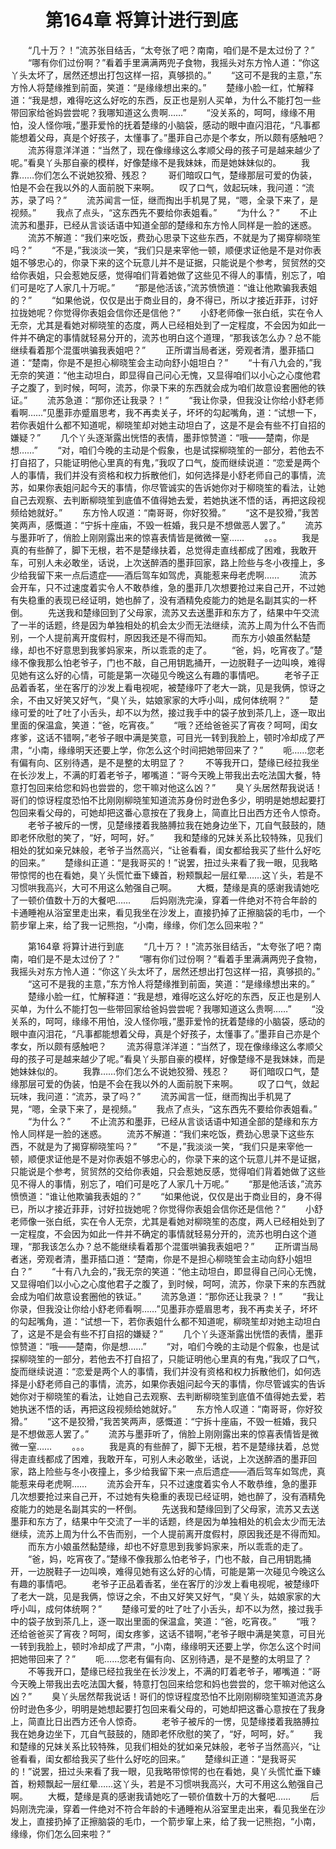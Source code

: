 # 　　第164章 将算计进行到底
　　“几十万？！”流苏张目结舌，“太夸张了吧？南南，咱们是不是太过份了？”
　　“哪有你们过份啊？”看着手里满满两兜子食物，我摇头对东方怜人道：“你这丫头太坏了，居然还想出打包这样一招，真够损的。”
　　“这可不是我的主意，”东方怜人将楚缘推到前面，笑道：“是缘缘想出来的。”
　　楚缘小脸一红，忙解释道：“我是想，难得吃这么好吃的东西，反正也是别人买单，为什么不能打包一些带回家给爸妈尝尝呢？我哪知道这么贵啊……”
　　“没关系的，呵呵，缘缘不用怕，没人怪你哦，”墨菲爱怜的抚着楚缘的小脑袋，感动的眼中直闪泪花，“凡事都能想着父母，真是个好孩子，太懂事了。”墨菲自己亦是个孝女，所以颇有感触吧？
　　流苏得意洋洋道：“当然了，现在像缘缘这么孝顺父母的孩子可是越来越少了呢。”看臭丫头那自豪的模样，好像楚缘不是我妹妹，而是她妹妹似的。
　　我靠……你们怎么不说她狡猾、残忍？
　　哥们暗叹口气，楚缘那层可爱的伪装，怕是不会在我以外的人面前脱下来啊。
　　叹了口气，敛起玩味，我问道：“流苏，录了吗？”
　　流苏闻言一怔，继而掏出手机晃了晃，“嗯，全录下来了，是视频。”
　　我点了点头，“这东西先不要给你表姐看。”
　　“为什么？”
　　不止流苏和墨菲，已经从言谈话语中知道全部的楚缘和东方怜人同样是一脸的迷惑。
　　流苏不解道：“我们来吃饭，费劲心思录下这些东西，不就是为了揭穿柳晓笙吗？”
　　“不是，”我淡淡一笑，“我们只是来宰他一顿，顺便求证他是不是对你表姐不够忠心的，你录下来的这个玩意儿并不是证据，只能说是个参考，贸贸然的交给你表姐，只会惹她反感，觉得咱们背着她做了这些见不得人的事情，别忘了，咱们可是吃了人家几十万呢。”
　　“那是他活该，”流苏愤愤道：“谁让他欺骗我表姐的？”
　　“如果他说，仅仅是出于商业目的，身不得已，所以才接近菲菲，讨好拉拢她呢？你觉得你表姐会信你还是信他？”
　　小舒老师像一张白纸，实在令人无奈，尤其是看她对柳晓笙的态度，两人已经相处到了一定程度，不会因为如此一件并不确定的事情就轻易分开的，流苏也明白这个道理，“那我该怎么办？总不能继续看着那个混蛋哄骗我表姐吧？”
　　正所谓当局者迷，旁观者清，墨菲插口道：“楚南，你是不是担心柳晓笙会主动向舒小姐坦白？”
　　“十有八九会的，”我无奈的笑道：“他主动坦白，即显得自己问心无愧，又显得咱们以小心之心度他君子之腹了，到时候，呵呵，流苏，你录下来的东西就会成为咱们故意设套圈他的铁证。”
　　流苏急道：“那你还让我录？！”
　　“我让你录，但我没让你给小舒老师看啊……”见墨菲亦蹙眉思考，我不再卖关子，坏坏的勾起嘴角，道：“试想一下，若你表姐什么都不知道呢，柳晓笙却对她主动坦白了，这是不是会有些不打自招的嫌疑？”
　　几个丫头逐渐露出恍悟的表情，墨菲惊赞道：“哦——楚南，你是想……”
　　“对，咱们今晚的主动是个假象，也是试探柳晓笙的一部分，若他去不打自招了，只能证明他心里真的有鬼，”我叹了口气，旋而继续说道：“恋爱是两个人的事情，我们并没有资格和权力拆散他们，如何选择是小舒老师自己的事情，流苏，如果你表姐问起今天的事情，你尽管诚实的告诉她你对于柳晓笙的看法，让她自己去观察、去判断柳晓笙到底值不值得她去爱，若她执迷不悟的话，再把这段视频给她就好。”
　　东方怜人叹道：“南哥哥，你好狡猾。”
　　“这不是狡猾，”我苦笑两声，感慨道：“宁拆十座庙，不毁一桩婚，我只是不想做恶人罢了。”
　　流苏与墨菲听了，俏脸上刚刚露出来的惊喜表情皆是微微一窒……
　　。。。
　　我是真的有些醉了，脚下无根，若不是楚缘扶着，总觉得走直线都成了困难，我敢开车，可别人未必敢坐，话说，上次送醉酒的墨菲回家，路上险些与冬小夜撞上，多少给我留下来一点后遗症——酒后驾车如驾虎，真能惹来母老虎啊……
　　流苏会开车，只不过速度着实令人不敢恭维，急的墨菲几次想要抢过来自己开，不过她有失稳重的表现已经证明，她也醉了，没有酒精免疫能力的她是名副其实的一杯倒。
　　先送我和楚缘回到了父母家，流苏又去送墨菲和东方了，结果中午交流了一半的话题，终是因为单独相处的机会太少而无法继续，流苏上周为什么不告而别，一个人提前离开度假村，原因我还是不得而知。
　　而东方小娘虽然黏楚缘，却也不好意思到我爹妈家来，所以乖乖的走了。
　　“爸，妈，吃宵夜了。”楚缘不像我那么怕老爷子，门也不敲，自己用钥匙捅开，一边脱鞋子一边叫唤，难得见她有这么好的心情，可能是第一次碰见今晚这么有趣的事情吧。
　　老爷子正品着香茗，坐在客厅的沙发上看电视呢，被楚缘吓了老大一跳，见是我俩，惊讶之余，不由又好笑又好气，“臭丫头，姑娘家家的大呼小叫，成何体统啊？”
　　楚缘可爱的吐了吐了小舌头，却不以为然，接过我手中的袋子放到茶几上，逐一取出里面的保温盒，笑道：“爸，吃宵夜。”
　　“哦？还给爸爸买了宵夜？呵呵，闺女疼爹，这话不错啊，”老爷子眼中满是笑意，可目光一转到我脸上，顿时冷却成了严肃，“小南，缘缘明天还要上学，你怎么这个时间把她带回来了？”
　　呃……您老有偏有向、区别待遇，是不是整的太明显了？
　　不等我开口，楚缘已经拉我坐在长沙发上，不满的盯着老爷子，嘟嘴道：“哥今天晚上带我出去吃法国大餐，特意打包回来给您和妈也尝尝的，您干嘛对他这么凶？”
　　臭丫头居然帮我说话！哥们的惊讶程度恐怕不比刚刚柳晓笙知道流苏身份时逊色多少，明明是她想起要打包回来看父母的，可她却把这番心意按在了我身上，简直比日出西方还令人惊奇。
　　老爷子被斥的一愣，见楚缘搂着我胳膊拉我在她身边坐下，兀自气鼓鼓的，随即老怀欣慰的笑了，“好，呵呵，好。”
　　我和楚缘的兄妹关系比较特殊，见我们相处的犹如亲兄妹般，老爷子当然高兴，“让爸看看，闺女都给我买了些什么好吃的回来。”
　　楚缘纠正道：“是我哥买的！”说罢，扭过头来看了我一眼，见我略带惊愕的也在看她，臭丫头慌忙垂下螓首，粉颊飘起一层红晕……这丫头，若是不习惯哄我高兴，大可不用这么勉强自己啊。
　　大概，楚缘是真的感谢我请她吃了一顿价值数十万的大餐吧……
　　后妈刚洗完澡，穿着一件绝对不符合年龄的卡通睡袍从浴室里走出来，看见我坐在沙发上，直接扔掉了正擦脑袋的毛巾，一个箭步窜上来，给了我一记熊抱，“小南，缘缘，你们怎么回来啦？”

　　第164章 将算计进行到底
　　“几十万？！”流苏张目结舌，“太夸张了吧？南南，咱们是不是太过份了？”
　　“哪有你们过份啊？”看着手里满满两兜子食物，我摇头对东方怜人道：“你这丫头太坏了，居然还想出打包这样一招，真够损的。”
　　“这可不是我的主意，”东方怜人将楚缘推到前面，笑道：“是缘缘想出来的。”
　　楚缘小脸一红，忙解释道：“我是想，难得吃这么好吃的东西，反正也是别人买单，为什么不能打包一些带回家给爸妈尝尝呢？我哪知道这么贵啊……”
　　“没关系的，呵呵，缘缘不用怕，没人怪你哦，”墨菲爱怜的抚着楚缘的小脑袋，感动的眼中直闪泪花，“凡事都能想着父母，真是个好孩子，太懂事了。”墨菲自己亦是个孝女，所以颇有感触吧？
　　流苏得意洋洋道：“当然了，现在像缘缘这么孝顺父母的孩子可是越来越少了呢。”看臭丫头那自豪的模样，好像楚缘不是我妹妹，而是她妹妹似的。
　　我靠……你们怎么不说她狡猾、残忍？
　　哥们暗叹口气，楚缘那层可爱的伪装，怕是不会在我以外的人面前脱下来啊。
　　叹了口气，敛起玩味，我问道：“流苏，录了吗？”
　　流苏闻言一怔，继而掏出手机晃了晃，“嗯，全录下来了，是视频。”
　　我点了点头，“这东西先不要给你表姐看。”
　　“为什么？”
　　不止流苏和墨菲，已经从言谈话语中知道全部的楚缘和东方怜人同样是一脸的迷惑。
　　流苏不解道：“我们来吃饭，费劲心思录下这些东西，不就是为了揭穿柳晓笙吗？”
　　“不是，”我淡淡一笑，“我们只是来宰他一顿，顺便求证他是不是对你表姐不够忠心的，你录下来的这个玩意儿并不是证据，只能说是个参考，贸贸然的交给你表姐，只会惹她反感，觉得咱们背着她做了这些见不得人的事情，别忘了，咱们可是吃了人家几十万呢。”
　　“那是他活该，”流苏愤愤道：“谁让他欺骗我表姐的？”
　　“如果他说，仅仅是出于商业目的，身不得已，所以才接近菲菲，讨好拉拢她呢？你觉得你表姐会信你还是信他？”
　　小舒老师像一张白纸，实在令人无奈，尤其是看她对柳晓笙的态度，两人已经相处到了一定程度，不会因为如此一件并不确定的事情就轻易分开的，流苏也明白这个道理，“那我该怎么办？总不能继续看着那个混蛋哄骗我表姐吧？”
　　正所谓当局者迷，旁观者清，墨菲插口道：“楚南，你是不是担心柳晓笙会主动向舒小姐坦白？”
　　“十有八九会的，”我无奈的笑道：“他主动坦白，即显得自己问心无愧，又显得咱们以小心之心度他君子之腹了，到时候，呵呵，流苏，你录下来的东西就会成为咱们故意设套圈他的铁证。”
　　流苏急道：“那你还让我录？！”
　　“我让你录，但我没让你给小舒老师看啊……”见墨菲亦蹙眉思考，我不再卖关子，坏坏的勾起嘴角，道：“试想一下，若你表姐什么都不知道呢，柳晓笙却对她主动坦白了，这是不是会有些不打自招的嫌疑？”
　　几个丫头逐渐露出恍悟的表情，墨菲惊赞道：“哦——楚南，你是想……”
　　“对，咱们今晚的主动是个假象，也是试探柳晓笙的一部分，若他去不打自招了，只能证明他心里真的有鬼，”我叹了口气，旋而继续说道：“恋爱是两个人的事情，我们并没有资格和权力拆散他们，如何选择是小舒老师自己的事情，流苏，如果你表姐问起今天的事情，你尽管诚实的告诉她你对于柳晓笙的看法，让她自己去观察、去判断柳晓笙到底值不值得她去爱，若她执迷不悟的话，再把这段视频给她就好。”
　　东方怜人叹道：“南哥哥，你好狡猾。”
　　“这不是狡猾，”我苦笑两声，感慨道：“宁拆十座庙，不毁一桩婚，我只是不想做恶人罢了。”
　　流苏与墨菲听了，俏脸上刚刚露出来的惊喜表情皆是微微一窒……
　　。。。
　　我是真的有些醉了，脚下无根，若不是楚缘扶着，总觉得走直线都成了困难，我敢开车，可别人未必敢坐，话说，上次送醉酒的墨菲回家，路上险些与冬小夜撞上，多少给我留下来一点后遗症——酒后驾车如驾虎，真能惹来母老虎啊……
　　流苏会开车，只不过速度着实令人不敢恭维，急的墨菲几次想要抢过来自己开，不过她有失稳重的表现已经证明，她也醉了，没有酒精免疫能力的她是名副其实的一杯倒。
　　先送我和楚缘回到了父母家，流苏又去送墨菲和东方了，结果中午交流了一半的话题，终是因为单独相处的机会太少而无法继续，流苏上周为什么不告而别，一个人提前离开度假村，原因我还是不得而知。
　　而东方小娘虽然黏楚缘，却也不好意思到我爹妈家来，所以乖乖的走了。
　　“爸，妈，吃宵夜了。”楚缘不像我那么怕老爷子，门也不敲，自己用钥匙捅开，一边脱鞋子一边叫唤，难得见她有这么好的心情，可能是第一次碰见今晚这么有趣的事情吧。
　　老爷子正品着香茗，坐在客厅的沙发上看电视呢，被楚缘吓了老大一跳，见是我俩，惊讶之余，不由又好笑又好气，“臭丫头，姑娘家家的大呼小叫，成何体统啊？”
　　楚缘可爱的吐了吐了小舌头，却不以为然，接过我手中的袋子放到茶几上，逐一取出里面的保温盒，笑道：“爸，吃宵夜。”
　　“哦？还给爸爸买了宵夜？呵呵，闺女疼爹，这话不错啊，”老爷子眼中满是笑意，可目光一转到我脸上，顿时冷却成了严肃，“小南，缘缘明天还要上学，你怎么这个时间把她带回来了？”
　　呃……您老有偏有向、区别待遇，是不是整的太明显了？
　　不等我开口，楚缘已经拉我坐在长沙发上，不满的盯着老爷子，嘟嘴道：“哥今天晚上带我出去吃法国大餐，特意打包回来给您和妈也尝尝的，您干嘛对他这么凶？”
　　臭丫头居然帮我说话！哥们的惊讶程度恐怕不比刚刚柳晓笙知道流苏身份时逊色多少，明明是她想起要打包回来看父母的，可她却把这番心意按在了我身上，简直比日出西方还令人惊奇。
　　老爷子被斥的一愣，见楚缘搂着我胳膊拉我在她身边坐下，兀自气鼓鼓的，随即老怀欣慰的笑了，“好，呵呵，好。”
　　我和楚缘的兄妹关系比较特殊，见我们相处的犹如亲兄妹般，老爷子当然高兴，“让爸看看，闺女都给我买了些什么好吃的回来。”
　　楚缘纠正道：“是我哥买的！”说罢，扭过头来看了我一眼，见我略带惊愕的也在看她，臭丫头慌忙垂下螓首，粉颊飘起一层红晕……这丫头，若是不习惯哄我高兴，大可不用这么勉强自己啊。
　　大概，楚缘是真的感谢我请她吃了一顿价值数十万的大餐吧……
　　后妈刚洗完澡，穿着一件绝对不符合年龄的卡通睡袍从浴室里走出来，看见我坐在沙发上，直接扔掉了正擦脑袋的毛巾，一个箭步窜上来，给了我一记熊抱，“小南，缘缘，你们怎么回来啦？”
